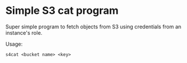 Simple S3 cat program
=====================

Super simple program to fetch objects from S3 using credentials from an
instance's role.

Usage:

```
s4cat <bucket name> <key>
```
